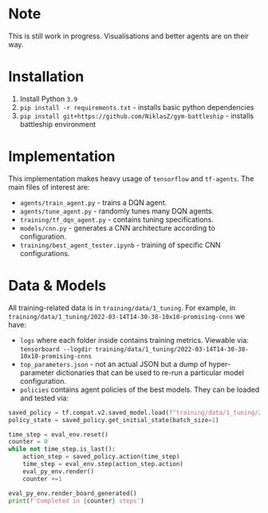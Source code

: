 # Note
This is still work in progress. Visualisations and better agents are on their way.

# Installation
1. Install Python `3.9`
2. `pip install -r requirements.txt` - installs basic python dependencies
3. `pip install git+https://github.com/NiklasZ/gym-battleship` - installs battleship environment

# Implementation
This implementation makes heavy usage of `tensorflow` and `tf-agents`. The main files of interest are:
* `agents/train_agent.py` - trains a DQN agent.
* `agents/tune_agent.py` - randomly tunes many DQN agents.
* `training/tf_dqn_agent.py` - contains tuning specifications.
* `models/cnn.py` - generates a CNN architecture according to configuration.
* `training/best_agent_tester.ipynb` - training of specific CNN configurations.

# Data & Models
All training-related data is in `training/data/1_tuning`. For example, in 
`training/data/1_tuning/2022-03-14T14-30-38-10x10-promising-cnns` we have:
* `logs` where each folder inside contains training metrics. Viewable via:
`tensorboard --logdir training/data/1_tuning/2022-03-14T14-30-38-10x10-promising-cnns`
* `top_parameters.json` - not an actual JSON but a dump of hyper-parameter dictionaries that can be used 
to re-run a particular model configuration.
* `policies` contains agent policies of the best models. They can be loaded and tested via:
```python
saved_policy = tf.compat.v2.saved_model.load(f"training/data/1_tuning/2022-03-14T14-30-38-10x10-promising-cnns/1")
policy_state = saved_policy.get_initial_state(batch_size=1)

time_step = eval_env.reset()
counter = 0
while not time_step.is_last():
    action_step = saved_policy.action(time_step)
    time_step = eval_env.step(action_step.action)
    eval_py_env.render()
    counter +=1

eval_py_env.render_board_generated()
print(f'Completed in {counter} steps')
```